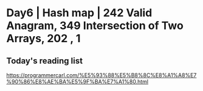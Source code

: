 # Day6 | Hash map | 242 Valid Anagram, 349 Intersection of Two Arrays, 202 , 1 

## Today's reading list
https://programmercarl.com/%E5%93%88%E5%B8%8C%E8%A1%A8%E7%90%86%E8%AE%BA%E5%9F%BA%E7%A1%80.html

